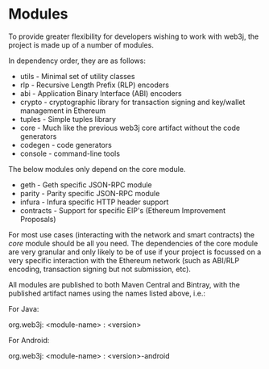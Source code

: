 Modules
=======

To provide greater flexibility for developers wishing to work with web3j, the project is made up of a number of modules.

In dependency order, they are as follows:

-   utils - Minimal set of utility classes
-   rlp - Recursive Length Prefix (RLP) encoders
-   abi - Application Binary Interface (ABI) encoders
-   crypto - cryptographic library for transaction signing and key/wallet management in Ethereum
-   tuples - Simple tuples library
-   core - Much like the previous web3j core artifact without the code generators
-   codegen - code generators
-   console - command-line tools

The below modules only depend on the core module.

-   geth - Geth specific JSON-RPC module
-   parity - Parity specific JSON-RPC module
-   infura - Infura specific HTTP header support
-   contracts - Support for specific EIP's (Ethereum Improvement Proposals)

For most use cases (interacting with the network and smart contracts) the *core* module should be all you need. The dependencies of the core module are very granular and only likely to be of use if your project is
focussed on a very specific interaction with the Ethereum network (such as ABI/RLP encoding, transaction signing but not submission, etc).

All modules are published to both Maven Central and Bintray, with the published artifact names using the names listed above, i.e.:

For Java:

   org.web3j: <module-name\> : <version\>

For Android:

   org.web3j: <module-name\> : <version\>-android
